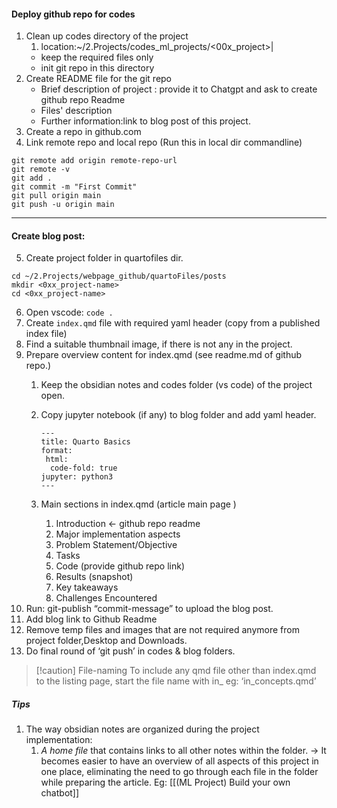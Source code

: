 ####  Deploy github repo for codes
1. Clean up codes directory of the project
	1. location:~/2.Projects/codes_ml_projects/<00x_project>|
	- keep the required files only
	- init git repo in this directory
2. Create README file for the git repo
	- Brief description of project : provide it to Chatgpt and ask to create github repo Readme
	- Files' description
	- Further information:link to blog post of this project.
3. Create a repo in github.com 
4. Link remote repo and local repo (Run this in local dir commandline)
```
git remote add origin remote-repo-url
git remote -v 
git add .
git commit -m "First Commit"
git pull origin main
git push -u origin main
```
---
#### Create blog post:
5. Create project folder in quartofiles dir.
``` 
cd ~/2.Projects/webpage_github/quartoFiles/posts
mkdir <0xx_project-name>
cd <0xx_project-name>
```
6. Open vscode: `code .`
7. Create `index.qmd` file with required yaml header (copy from a published index file)
8. Find a suitable thumbnail image, if there is not any in the project.
9. Prepare overview content for index.qmd (see readme.md of github repo.)
	1. Keep the obsidian notes and codes folder (vs code) of the project open.
	2. Copy jupyter notebook (if any) to blog folder and add yaml header.

		```
		---
		title: Quarto Basics
		format:
		 html:
		  code-fold: true
		jupyter: python3
		---	
		```
	3. Main sections in index.qmd (article main page )
		1. Introduction ← github repo readme
		2. Major implementation aspects
		3. Problem Statement/Objective
		4. Tasks
		5. Code (provide github repo link)
		6. Results (snapshot)
		7. Key takeaways
		8. Challenges Encountered
10. Run: git-publish “commit-message” to upload the blog post.
11. Add blog link to Github Readme
12. Remove temp files and images that are not required anymore from project folder,Desktop and Downloads.
13. Do final round of ‘git push’ in codes & blog folders.

> [!caution] File-naming 
> To include any qmd file other than index.qmd to the listing page, start the file name with in_ eg: ‘in_concepts.qmd’

##### Tips
1. The way obsidian notes are organized during the project implementation:
	1. *A home file* that contains links to all other notes within the folder. → It becomes easier to have an overview of all aspects of this project in one place, eliminating the need to go through each file in the folder while preparing the article.  Eg: [[(ML Project) Build your own chatbot]]

